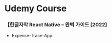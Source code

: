 # Udemy Course
### 【한글자막 React Native – 완벽 가이드 [2022]

- Expense-Trace-App

<br>

<!--img src="https://user-images.githubusercontent.com/59243729/207596452-32dd244b-6316-4b86-87e5-4225ef526be1.gif" width="300" height="648"/-->

<br>
